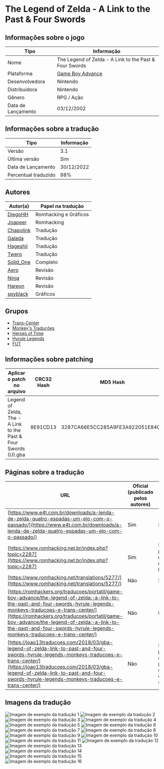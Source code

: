 # The Legend of Zelda - A Link to the Past &amp; Four Swords

## Informações sobre o jogo

| Tipo | Informação |
| ----------- | ----------- |
| Nome | The Legend of Zelda \- A Link to the Past &amp; Four Swords |
| Plataforma | [Game Boy Advance](../) |
| Desenvolvedora | Nintendo |
| Distribuidora | Nintendo |
| Gênero | RPG / Ação |
| Data de Lançamento | 03/12/2002 |

## Informações sobre a tradução

| Tipo | Informação |
| ----------- | ----------- |
| Versão | 3\.1 |
| Última versão | Sim |
| Data de Lançamento | 30/12/2022 |
| Percentual traduzido | 98% |

## Autores

| Autor(a) | Papel na tradução |
| ----------- | ----------- |
| [DiegoHH](../../../autores/diegohh/) | Romhacking e Gráficos |
| [Joapeer](../../../autores/joapeer/) | Romhacking |
| [Chapolink](../../../autores/chapolink/) | Tradução |
| [Galada](../../../autores/galada/) | Tradução |
| [Hageshii](../../../autores/hageshii/) | Tradução |
| [Twero](../../../autores/twero/) | Tradução |
| [Solid\_One](../../../autores/solid_one/) | Completo |
| [Aero](../../../autores/aero/) | Revisão |
| [Ninja](../../../autores/ninja/) | Revisão |
| [Hareon](../../../autores/hareon/) | Revisão |
| [spyblack](../../../autores/spyblack/) | Gráficos |

## Grupos

* [Trans\-Center](../../../grupos/trans-center/)
* [Monkey's Traduções](../../../grupos/monkeys-traducoes/)
* [Heroes of Time](../../../grupos/heroes-of-time/)
* [Hyrule Legends](../../../grupos/hyrule-legends/)
* [FUT](../../../grupos/fut/)

## Informações sobre patching

| Aplicar o patch no arquivo | CRC32 Hash | MD5 Hash |
| ----------- | ----------- | ----------- |
| Legend of Zelda, The \- A Link to the Past &amp; Four Swords \(U\)\.gba | 8E91CD13 | 3287CA66E5CC285A9FE3A922051E84C6 |

## Páginas sobre a tradução

| URL | Oficial (publicado pelos autores) | Possuí link de download |
| ----------- | ----------- | ----------- |
| [https://www.e4t.com.br/downloads/a-lenda-de-zelda-quatro-espadas-um-elo-com-o-passado/](https://www.e4t.com.br/downloads/a-lenda-de-zelda-quatro-espadas-um-elo-com-o-passado/) | Sim | Sim |
| [https://www.romhacking.net.br/index.php?topic=2287](https://www.romhacking.net.br/index.php?topic=2287) | Sim | Sim, porém é necessário realizar login |
| [https://www.romhacking.net/translations/5277/](https://www.romhacking.net/translations/5277/) | Não | Sim |
| [https://romhackers.org/traducoes/portatil/game-boy-advance/the-legend-of-zelda:-a-link-to-the-past-and-four-swords-hyrule-legends-monkeys-traducoes-e-trans-center/](https://romhackers.org/traducoes/portatil/game-boy-advance/the-legend-of-zelda:-a-link-to-the-past-and-four-swords-hyrule-legends-monkeys-traducoes-e-trans-center/) | Não | Não |
| [https://joao13traducoes.com/2018/03/gba-legend-of-zelda-link-to-past-and-four-swords-hyrule-legends-monkeys-traducoes-e-trans-center/](https://joao13traducoes.com/2018/03/gba-legend-of-zelda-link-to-past-and-four-swords-hyrule-legends-monkeys-traducoes-e-trans-center/) | Não | Sim, porém o arquivo ou página de download exige uma senha |

## Imagens da tradução

![Imagem de exemplo da tradução 1](1.png)
![Imagem de exemplo da tradução 2](10.png)
![Imagem de exemplo da tradução 3](11.png)
![Imagem de exemplo da tradução 4](12.png)
![Imagem de exemplo da tradução 5](13.png)
![Imagem de exemplo da tradução 6](14.png)
![Imagem de exemplo da tradução 7](15.png)
![Imagem de exemplo da tradução 8](16.png)
![Imagem de exemplo da tradução 9](2.png)
![Imagem de exemplo da tradução 10](3.png)
![Imagem de exemplo da tradução 11](4.png)
![Imagem de exemplo da tradução 12](5.png)
![Imagem de exemplo da tradução 13](6.png)
![Imagem de exemplo da tradução 14](7.png)
![Imagem de exemplo da tradução 15](8.png)
![Imagem de exemplo da tradução 16](9.png)